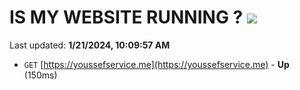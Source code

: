 # IS MY WEBSITE RUNNING ? [![](https://img.shields.io/static/v1?label=Sponsor&message=%E2%9D%A4&logo=GitHub&color=%23fe8e86)](https://github.com/sponsors/<username>)

Last updated: **1/21/2024, 10:09:57 AM**

- `GET` [https://youssefservice.me](https://youssefservice.me) - **Up** (150ms)
